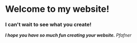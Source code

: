# Welcome to my website!

### I can't wait to see what you create!

***I hope you have so much fun creating your website.***
*Pfafner*